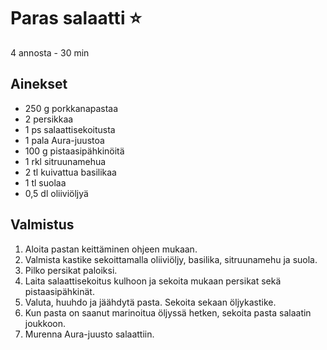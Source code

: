 # Paras salaatti ⭐
4 annosta - 30 min


## Ainekset
- 250 g porkkanapastaa
- 2 persikkaa
- 1 ps salaattisekoitusta
- 1 pala Aura-juustoa
- 100 g pistaasipähkinöitä
- 1 rkl sitruunamehua
- 2 tl kuivattua basilikaa
- 1 tl suolaa
- 0,5 dl oliiviöljyä


## Valmistus
1. Aloita pastan keittäminen ohjeen mukaan.
2. Valmista kastike sekoittamalla oliiviöljy, basilika, sitruunamehu ja suola.
3. Pilko persikat paloiksi.
4. Laita salaattisekoitus kulhoon ja sekoita mukaan persikat sekä pistaasipähkinät.
5. Valuta, huuhdo ja jäähdytä pasta. Sekoita sekaan öljykastike.
6. Kun pasta on saanut marinoitua öljyssä hetken, sekoita pasta salaatin joukkoon.
7. Murenna Aura-juusto salaattiin.
